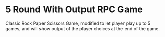 # 5 Round With Output RPC Game
 Classic Rock Paper Scissors Game, modified to let player play up to 5 games, and will show output of the player choices at the end of the game.
